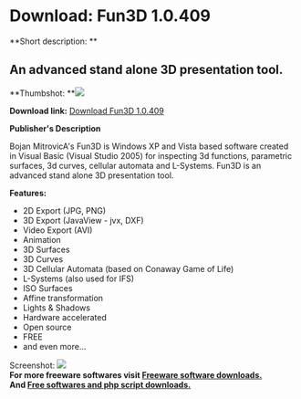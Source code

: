 # Download: Fun3D 1.0.409

**Short description: **

## An advanced stand alone 3D presentation tool.

  
**Thumbshot: **![](http://www.freewarefiles.com/screenshot/fun3d_md.jpg)   
  
**Download link:** [Download Fun3D 1.0.409](http://freesoftwares.boysofts.com/Fun3D_program_50437.html)  
  

**Publisher's Description**  
  

Bojan MitrovicA's Fun3D is Windows XP and Vista based software created in
Visual Basic (Visual Studio 2005) for inspecting 3d functions, parametric
surfaces, 3d curves, cellular automata and L-Systems. Fun3D is an advanced
stand alone 3D presentation tool.

**Features:**

  * 2D Export (JPG, PNG) 
  * 3D Export (JavaView - jvx, DXF) 
  * Video Export (AVI) 
  * Animation 
  * 3D Surfaces 
  * 3D Curves 
  * 3D Cellular Automata (based on Conaway Game of Life) 
  * L-Systems (also used for IFS) 
  * ISO Surfaces 
  * Affine transformation 
  * Lights & Shadows 
  * Hardware accelerated 
  * Open source 
  * FREE 
  * and even more... 

  
  
Screenshot: ![](http://www.freewarefiles.com/screenshot/fun3d.jpg)  
**For more freeware softwares visit [Freeware software downloads.](http://freesoftwares.boysofts.com/)**   
**And [Free softwares and php script downloads.](http://www.boysofts.com/)**

